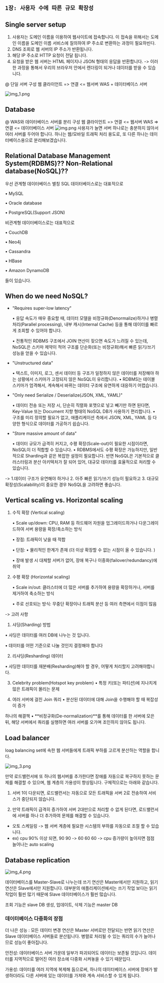 `1장: 사용자 수에 따른 규모 확장성`
---
## Single server setup

1. 사용자는 도메인 이름을 이용하여 웹사이트에 접속합니다. 이 접속을 위해서는 도메인 이름을 도메인 이름 서비스에 질의하여 IP 주소로 변환하는 과정이 필요하빈다.
2. DNS 조회로 웹 서버의 IP 주소가 반환됩니다.
3. 해당 IP 주소로 HTTP 요청이 전달 됩니다.
4. 요청을 받은 웹 서버는 HTML 페이지나 JSON 형태의 응답을 반환합니다. 
-> 이러한 과정을 통해서 우리의 브라우저 안에서 렌더링이 되거나 데이터를 받을 수 있습니다. 

@ 단일 서버 구성
웹 클라이언트 => 연결 <=  웹서버 WAS + 데이터베이스 서버

![img_1.png](img/img_1.png)

## Database

@ WAS와 데이터베이스 서버를 분리 구성
웹 클라이언트 => 연결 <= 웹서버 WAS => 연결 <= 데이터베이스 서버
![img.png](img/img.png)
사용자가 늘면 서버 하나로는 충분하지 않아서 여러 서버를 두어야 합니다.
하나는 웹/모바일 트래픽 처리 용도로, 또 다른 하나는 데이터베이스용으로 분리해보겠습니다.

##  Relational Database Management System(RDBMS)?? Non-Relational database(NoSQL)??
우선 관계형 데이터베이스 별칭 SQL 데이터베이스로는 대표적으로

• MySQL

• Oracle database

• PostgreSQL(Support JSON)

비관계형 데이터베이스로는 대표적으로

• CouchDB

• Neo4j

• Cassandra

• HBase

• Amazon DynamoDB

들이 있습니다. 

## When do we need NoSQL?
- "Requires super-low latency"

  •	응답 속도가 매우 중요할 때, 데이터 모델을 비정규화(Denormalize)하거나 병렬 처리(Parallel processing), 내부 캐시(Internal Cache) 등을 통해 데이터를 빠르게 조회할 수 있어야 합니다.  

  •	전통적인 RDBMS 구조에서 JOIN 연산이 잦으면 속도가 느려질 수 있는데, NoSQL은 스키마 제약이 적어 구조를 단순화(또는 비정규화)해서 빠른 읽기/쓰기 성능을 얻을 수 있습니다.  

- "Unstructured data"

  •	텍스트, 이미지, 로그, 센서 데이터 등 구조가 일정하지 않은 데이터를 저장해야 하는 상황에서 스키마가 고정되지 않은 NoSQL이 유리합니다.
  •	RDBMS는 테이블 스키마가 엄격해서, 계속해서 바뀌는 데이터 구조에 유연하게 대응하기 어렵습니다.
- "Only need Serialize / Deserialize(JSON, XML, YAML)"

  •	데이터 전송 또는 저장 시, 단순히 직렬화 포맷으로 넣고 빼기만 하면 된다면, Key-Value 또는 Document 지향 형태의 NoSQL DB가 사용하기 편리합니다.
  •	구조를 미리 정의할 필요가 없고, 애플리케이션 측에서 JSON, XML, YAML 등 다양한 형식으로 데이터를 가공하기 쉽습니다.
- "Store massive amount of data"

  •	데이터 규모가 급격히 커지고, 수평 확장(Scale-out)이 필요한 시점이라면, NoSQL이 더 적합할 수 있습니다.
  •	RDBMS에서도 수평 확장은 가능하지만, 일반적으로 Sharding과 같은 복잡한 설정이 필요합니다. 반면 NoSQL은 기본적으로 클러스터링과 분산 아키텍처가 잘 되어 있어, 대규모 데이터를 효율적으로 처리할 수 있습니다.

-> 1.데이터 구조가 유연해야 하거나 2. 아주 빠른 읽기/쓰기 성능이 필요하고 3. 대규모 확장성(Scalability)이 중요한 경우
NoSQL을 고려하면 좋습니다.

## Vertical scaling vs. Horizontal scaling
1. 수직 확장 (Vertical scaling)

   •	Scale up/down: CPU, RAM 등 하드웨어 자원을 업그레이드하거나 다운그레이드하여 서버 용량을 확장/축소하는 방식

   •	장점: 트래픽이 낮을 때 적합

   •	단점:
   •	물리적인 한계가 존재 (더 이상 확장할 수 없는 시점이 올 수 있습니다. )

   •	장애 발생 시 대체할 서버가 없어, 장애 복구나 이중화(failover/redundancy)에 취약

2. 수평 확장 (Horizontal scaling)

   •	Scale in/out: 클러스터에 더 많은 서버를 추가하여 용량을 확장하거나, 서버를 제거하여 축소하는 방식

   •	주로 선호되는 방식: 무중단 확장이나 트래픽 분산 등 여러 측면에서 이점이 많음

-> 고려 사항

1.	샤딩(Sharding) 방법 

•   샤딩은 데이터를 여러 DB에 나누는 것 입니다. 

•	데이터를 어떤 기준으로 나눌 것인지 결정해야 합니다

2.	리샤딩(Resharding) 데이터

•	샤딩한 데이터를 재분배(Resharding)해야 할 경우, 어떻게 처리할지 고려해야합니다.

3.	Celebrity problem(Hotspot key problem)
•	특정 키(또는 파티션)에 지나치게 많은 트래픽이 몰리는 문제

4.	여러 서버에 걸친 Join 쿼리
•	분산된 데이터에 대해 Join을 수행해야 할 때 복잡성이 증가

하나의 해결책
•	**비정규화(De-normalization)**를 통해 데이터를 한 서버에 모은 뒤, 해당 서버에서 쿼리를 실행하면 여러 서버를 오가며 조인하지 않아도 됩니다. 

## Load balancer

loag balancing set에 속한 웹 서버들에게 트래픽 부하를 고르게 분산하는 역할을 합니다.

![img_3.png](img/img_3.png)

만약 로드밸런서에 또 하나의 웹서버를 추가한다면 장애를 자동으로 복구하지 못하는 문제를 해결할 수 있으며, 웹 계층의 가용성이 향상됩니다. 구체적으로는 아래와 같습니다.

1.	서버 1이 다운되면, 로드밸런서는 자동으로 모든 트래픽을 서버 2로 전송하여 서비스가 중단되지 않습니다.

2.	만약 트래픽이 급격히 증가하여 서버 2대만으로 처리할 수 없게 된다면, 로드밸런서에 서버를 하나 더 추가하여 문제를 해결할 수 있습니다.

- 오토 스케일링 -> 웹 서버 계층에 필요한 시스템의 부하를 자동으로 조절 할 수 있습니다.
- ex) cpu 90% 이상 되면,  90 90 -> 60 60 60 -> cpu 증가량이 높아지면 점점 늘어나는 auto scaling

## Database replication
![img_4.png](img/img_4.png)

데이터베이스를 Master-Slave로 나누는데 쓰기 연산은 Master에서만 지원하고, 읽기 연산은 Slave에서만 지원합니다.
대부분의 애플리케이션에서는 쓰기 작업 보다는 읽기 작업이 훨씬 많기 때문에 Slave 데이터베이스가 훨씬 많습니다.

조회 기능은 slave DB
생성, 업데이트, 삭제 기능은 master DB

### 데이터베이스 다중화의 장점

더 나은 성능 : 모든 데이터 변경 연산은 Master 서버로만 전달되는 반면 읽기 연산은 Slave 데이터베이스 서버들로 분산됩니다. 병렬로 처리될 수 있는 쿼리의 수가 늘어나므로 성능이 좋아집니다.

안전성: 데이터베이스 서버 가운데 일부가 파괴되어도 데이터는 보존될 것입니다. 데이터를 지역적으로 떨어진 여러 장소에 다중화 시켜놓을 수 있기 때문입다.

가용성: 데이터를 여러 지역에 복제해 둠으로써, 하나의 데이터베이스 서버에 장애가 발생하더라도 다른 서버에 있는 데이터를 가져와 계속 서비스할 수 있게 됩니다.

